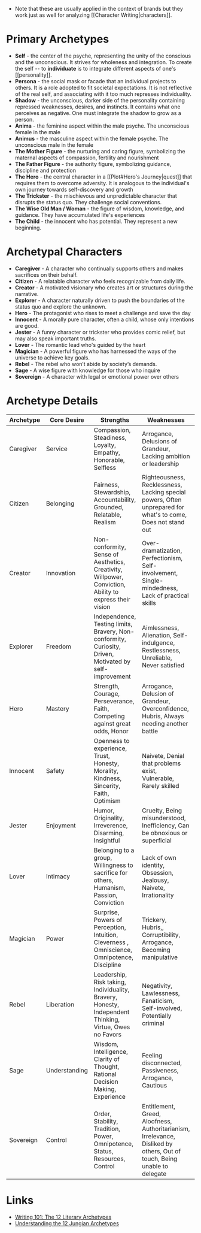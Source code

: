 * Note that  these are usually applied in the context of brands but they work just as well for analyzing [[Character Writing|characters]]. 

# Primary Archetypes 
* **Self** - the center of the psyche, representing the unity of the conscious and the unconscious. It strives for wholeness and integration.  To create the self -- to **individuate** is to integrate different aspects of one's [[personality]]. 
* **Persona** - the social mask or facade that an individual projects to others. It is a role adopted to fit societal expectations. It is not reflective of the real self, and associating with it too much represses individuality. 
* **Shadow** - the unconscious, darker side of the personality containing repressed weaknesses, desires, and instincts. It contains what one perceives as negative. One must integrate the shadow to grow as a person. 
* **Anima** - the feminine aspect within the male psyche. The unconscious female in the male 
* **Animus** - the masculine aspect within the female psyche. The unconscious male in the female 
* **The Mother Figure** - the nurturing and caring figure, symbolizing the maternal aspects of compassion, fertility and nourishment 
* **The Father Figure** - the authority figure, symbolizing guidance, discipline and protection 
* **The Hero** - the central character in a [[Plot#Hero's Journey|quest]] that requires them to overcome adversity. It is analogous to the individual's own journey towards self-discovery and growth 
* **The Trickster** - the mischievous and unpredictable character that disrupts the status quo. They challenge social conventions. 
* **The Wise Old Man / Woman** - the figure of wisdom, knowledge, and guidance. They have accumulated life's experiences 
* **The Child** - the innocent who has potential. They represent a new beginning. 

# Archetypal Characters 
* **Caregiver** - A character who continually supports others and makes sacrifices on their behalf.
* **Citizen** - A relatable character who feels recognizable from daily life.
* **Creator** - A motivated visionary who creates art or structures during the narrative. 
* **Explorer** - A character naturally driven to push the boundaries of the status quo and explore the unknown.
* **Hero** - The protagonist who rises to meet a challenge and save the day
* **Innocent** - A morally pure character, often a child, whose only intentions are good.
* **Jester** - A funny character or trickster who provides comic relief, but may also speak important truths.
* **Lover** - The romantic lead who's guided by the heart 
* **Magician** - A powerful figure who has harnessed the ways of the universe to achieve key goals.
* **Rebel** -  The rebel who won’t abide by society’s demands.
* **Sage** - A wise figure with knowledge for those who inquire 
* **Sovereign** - A character with legal or emotional power over others 

# Archetype Details

| Archetype | Core Desire | Strengths | Weaknesses | Fear |
| ---- | ---- | ---- | ---- | ---- |
| Caregiver | Service | Compassion, Steadiness, Loyalty, Empathy, Honorable, Selfless | Arrogance, Delusions of Grandeur, Lacking ambition or leadership | Selfishness and Ingratitude |
| Citizen | Belonging | Fairness, Stewardship, Accountability, Grounded, Relatable, Realism | Righteousness, Recklessness, Lacking special powers, Often unprepared for what's to come, Does not stand out | To be Left out or stand out from the crowd |
| Creator | Innovation | Non-conformity, Sense of Aesthetics, Creativity, Willpower, Conviction, Ability to express their vision | Over-dramatization, Perfectionism, Self-involvement, Single-mindedness, Lack of practical skills | Mediocre vision or execution |
| Explorer | Freedom | Independence, Testing limits, Bravery, Non-conformity, Curiosity, Driven, Motivated by self-improvement | Aimlessness, Alienation, Self-indulgence, Restlessness, Unreliable, Never satisfied | Feeling Trapped, Being forced to conform, Inner emptiness |
| Hero | Mastery | Strength, Courage, Perseverance, Faith, Competing against great odds,  Honor | Arrogance, Delusion of Grandeur, Overconfidence, Hubris, Always needing another battle | Vulnerability, Weakness, Being a coward |
| Innocent | Safety | Openness to experience, Trust, Honesty, Morality, Kindness, Sincerity, Faith, Optimism | Naivete, Denial that problems exist, Vulnerable, Rarely skilled | Punishment for doing wrong or bad |
| Jester | Enjoyment | Humor, Originality, Irreverence, Disarming, Insightful | Cruelty, Being misunderstood, Inefficiency, Can be obnoxious or superficial | Being bored, boring others |
| Lover | Intimacy | Belonging to a group, Willingness to sacrifice for others, Humanism, Passion, Conviction | Lack of own identity, Obsession, Jealousy, Naivete, Irrationality | Being alone, unwanted, or unloved |
| Magician | Power | Surprise, Powers of Perception, Intuition, Cleverness , Omniscience, Omnipotence, Discipline | Trickery, Hubris,, Corruptibility, Arrogance, Becoming manipulative | Unintended negative consequences |
| Rebel | Liberation | Leadership, Risk taking, Individuality, Bravery, Honesty, Independent Thinking, Virtue, Owes no Favors | Negativity, Lawlessness, Fanaticism, Self-involved, Potentially criminal | To be powerless or ineffectual |
| Sage | Understanding | Wisdom, Intelligence, Clarity of Thought, Rational Decision Making, Experience | Feeling disconnected, Passiveness, Arrogance, Cautious | Being duped, misled, or ignored |
| Sovereign | Control | Order, Stability, Tradition, Power, Omnipotence, Status, Resources, Control | Entitlement, Greed, Aloofness, Authoritarianism, Irrelevance, Disliked by others, Out of touch, Being unable to delegate | Chaos, being overthrown |

# Links 
* [Writing 101: The 12 Literary Archetypes](https://www.masterclass.com/articles/writing-101-the-12-literary-archetypes)
* [Understanding the 12 Jungian Archetypes](https://conorneill.com/2018/04/21/understanding-personality-the-12-jungian-archetypes/)